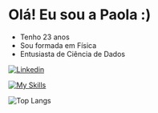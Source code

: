 # Olá! Eu sou a Paola :)

- Tenho 23 anos
- Sou formada em Física
- Entusiasta de Ciência de Dados 

[![Linkedin](https://img.shields.io/badge/-Linkedin-%23E4405F?style=for-the-badge&logo=linkedin&logoColor=white)](https://www.linkedin.com/in/paolaazzar/)


[![My Skills](https://skillicons.dev/icons?i=python,latex,obsidian,blender)](https://skillicons.dev)



![Top Langs](https://github-readme-stats-git-masterrstaa-rickstaa.vercel.app/api/top-langs/?username=paolers&layout=compact&bg_color=ec63a1&border_color=ffff&title_color=E94D5F&text_color=FFF)
